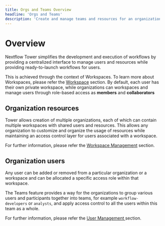 ```yaml
---
title: Orgs and Teams Overview
headline: 'Orgs and Teams'
description: 'Create and manage teams and resources for an organization.'
---
```


# Overview

Nextflow Tower simplifies the development and execution of workflows by providing a centralized interface to manage users and resources while providing ready-to-launch workflows for users.

This is achieved through the context of Workspaces. To learn more about Workspaces, please refer the [Workspace](../getting-started/workspace.md) section. By default, each user has their own private workspace, while organizations can workspaces and manage users through role-based access as **members** and **collaborators**

## Organization resources

Tower allows creation of multiple organizations, each of which can contain multiple workspaces with shared users and resources. This allows any organization to customize and organize the usage of resources while maintaining an access control layer for users associated with a workspace.

For further information, please refer the [Workspace Management](./workspace-management.md) section.

## Organization users

Any user can be added or removed from a particular organization or a workspace and can be allocated a specific access role within that workspace. 

The Teams feature provides a way for the organizations to group various users and participants together into teams, for example `workflow-developers` or `analysts`, and apply access control to all the users within this team as a whole.

For further information, please refer the [User Management ](./organizations.md) section.
